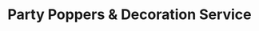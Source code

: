 ---
title: "Party Poppers & Decoration Service"
url: /karachi/party-poppers-and-decoration-service/
shop: shop
---